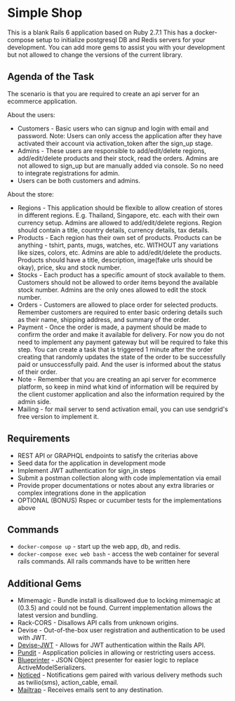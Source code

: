 # Simple Shop

This is a blank Rails 6 application based on Ruby 2.7.1
This has a docker-compose setup to initialize postgresql DB and Redis servers for your development.
You can add more gems to assist you with your development but not allowed to change the versions of the current library.

## Agenda of the Task

The scenario is that you are required to create an api server for an ecommerce application.

About the users:

- Customers - Basic users who can signup and login with email and password. Note: Users can only access the application after they have activated their account via activation_token after the sign_up stage.
- Admins - These users are responsible to add/edit/delete regions, add/edit/delete products and their stock, read the orders. Admins are not allowed to sign_up but are manually added via console. So no need to integrate registrations for admin.
- Users can be both customers and admins.

About the store:

- Regions - This application should be flexible to allow creation of stores in different regions. E.g. Thailand, Singapore, etc. each with their own currency setup. Admins are allowed to add/edit/delete regions. Region should contain a title, country details, currency details, tax details.
- Products - Each region has their own set of products. Products can be anything - tshirt, pants, mugs, watches, etc. WITHOUT any variations like sizes, colors, etc. Admins are able to add/edit/delete the products. Products should have a title, description, image(fake urls should be okay), price, sku and stock number.
- Stocks - Each product has a specific amount of stock available to them. Customers should not be allowed to order items beyond the available stock number. Admins are the only ones allowed to edit the stock number.
- Orders - Customers are allowed to place order for selected products. Remember customers are required to enter basic ordering details such as their name, shipping address, and summary of the order.
- Payment - Once the order is made, a payment should be made to confirm the order and make it available for delivery. For now you do not need to implement any payment gateway but will be required to fake this step. You can create a task that is triggered 1 minute after the order creating that randomly updates the state of the order to be successfully paid or unsuccessfully paid. And the user is informed about the status of their order.
- Note - Remember that you are creating an api server for ecommerce platform, so keep in mind what kind of information will be required by the client customer application and also the information required by the admin side.
- Mailing - for mail server to send activation email, you can use sendgrid's free version to implement it.

## Requirements

- REST API or GRAPHQL endpoints to satisfy the criterias above
- Seed data for the application in development mode
- Implement JWT authentication for sign_in steps
- Submit a postman collection along with code implementation via email
- Provide proper documentations or notes about any extra libraries or complex integrations done in the application
- OPTIONAL (BONUS) Rspec or cucumber tests for the implementations above

## Commands
- `docker-compose up` - start up the web app, db, and redis.
- `docker-compose exec web bash` - access the web container for several rails commands. All rails commands have to be written here


## Additional Gems
- Mimemagic - Bundle install is disallowed due to locking mimemagic at (0.3.5) and could not be found. Current impplementation allows the latest version and bundling.
- Rack-CORS - Disallows API calls from unknown origins. 
- Devise - Out-of-the-box user registration and authentication to be used with JWT.
- [Devise-JWT](https://github.com/waiting-for-dev/devise-jwt) - Allows for JWT authentication within the Rails API.
- [Pundit](https://github.com/varvet/pundit) - Aspplication policies in allowing or restricting users access.
- [Blueprinter](https://github.com/procore/blueprinter) - JSON Object presenter for easier logic to replace ActiveModelSerializers.
- [Noticed](https://github.com/excid3/noticed) - Notifications gem paired with various delivery methods such as twilio(sms), action_cable, email.
- [Mailtrap](https://mailtrap.io/) - Receives emails sent to any destination. 